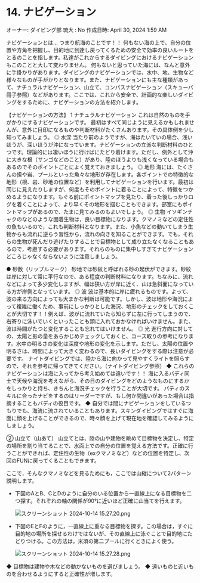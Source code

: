 # 14. ナビゲーション

オーナー: ダイビング部 琉大
: No
作成日時: April 30, 2024 1:59 AM

ナビゲーションとは…
つまり航海のことです！！
何もない海の上で、自分の位置や方角を把握し、目的地に到達し戻ってくるための安全で効率の良いルートをとるのことを指します。私達がこれからするダイビングにおけるナビゲーションもこのことと大して変わりません。
何もないと思っていた海には、なんと意外に手掛かりがあります。ダイビングのナビゲーションでは、水中、地、生物など様々なものが手がかりとなります。また、ナビゲーションにも主な種類があって、ナチュラルナビゲーション、山立て、コンパスナビゲーション（スキューバ冊子参照）などがあります。ここでは、これから安全で、計画的な楽しいダイビングをするために、ナビゲーションの方法を紹介します。

【ナビゲーションの方法】
1 ナチュラルナビゲーション
これは自然のものを手がかりにするナビゲーションです。
最初はすべて同じように見えるかもしれませんが、意外に目印になるものや判断材料がたくさんあります。その具体例を少し知ってみましょう。
◎ 水深
当たり前のようですが、海はたいていの場合、浅いほうが、深いほうが沖になっています。ナビゲーションの立派な判断材料のひとつです。理論的には凄いほうに行けばにたどり着けます。ただし、例外として沖に大きな根（サンゴなどのこと）があり、陸のほうよりも浅くなっている場合もあるのでそのポイントごとによく覚えておきましょう。
◎ 地形
海には、たくさんの担や岩、プールといった魚々な地形が存在します。各ポイントでの特徴的な地形（根、岩、砂地の位置など）を利用してナビゲーションを行います。最初は同じに見えたりしますが、何度もそのポイントに着ることによって、特徴をつかめるようになります。もぐる前にポイントマップを見たり、着った後しっかりログを着くことによって、より早くその地形を掴むこともできます。部室にもポイントマップがあるので、たまに見てみるのもよいでしょう。
◎ 生物
イソギンチャクのなどのような固着生物は，良い目標物になります。クマノミなどの定住性の魚もいるので，これも判断材料となります。また、小魚などの動いてしまう生物からも流れに逆らう習性から，流れの向きを知ることができます。でも，それらの生物が死んだり逃げたりすることで目標物として成り立たなくなることもあるので，考慮する必要があります。それらのものに集中しすぎてナビゲーションどころじゃなくならないように注意しましょう。

● 砂数（リップルマーク）
砂地では砂紋と呼ばれる砂の起伏ができます。砂紋は岸に対して常に平行なので、ある程度の判断材料になります。ちなみに、流れなどによって多少変化しますが、幅は狭い方が岸に近く、山は急斜面になっている方が岸側となっています。
◎ 波
波は基本的に岸に疲れるものです。よって、波の来る方向によっても大まかな判断は可能です。しかし、波は地形や海況によって複雑に働くため、事前にしっかりとした海況、地形のチェックをしておくことが大切です！！例えば、波がに流れていたら知らずに左に行ってしまうので、右寄りに泳いでいくといったことも頭に入れておかなければいけません。また、波は時間がたつと変化することも忘れてはいけません。
◎ 光
進行方向に対しての、太陽と影の量をあらかじめチェックしておくと、コース取りの参考になります。水中の明るさの変化は深度や地形の変化を示します。ただし、太陽の位置や明るさは、時間によって大きく変わるので、長いダイビングをする際は注意が必要です。
ナイトダイビングでは、陸から海に向かって見やすくライトを照らすので、それを参考に帰ってきてください。（ナイトダイビング参照）
◆ これらのナビゲーションは海に入ってから考え始めては違いです！！
海に入るバディ同士で天候や海況を考えながら、その日のダイビングをどのようなものにするかをしっかりと持ち、きちんと海況チェックを行うことが大切です。
パティのスキルに合ったナビをするのはリーダーですが、もし何か間違いがあった場合は指摘することもバディの役目です。
◆ 自分では間にナビゲーションをしているつもりでも、海流に流されていることもあります。スキンダイビングではすぐに海面に顔を上げることができるので、時々顔を上げて現在地を確認してみるようにしましょう。

② 山立て（山あて）
山立てとは、陸の山や建物を眺めて目標物を決定し、特定の場所を割り当てることで、水面上での自分の位置を覚える方法です。正確に行うことができれば、定住性の生物（exクマノミなど）などの位置を特定し、次回のFUNに戻ってくることもできます。

ここで，そんなクマノミなどを見るためにも，ここでは山縦について2パターン説明します。

- 下図のAとB、CとDのように自分のいる位置から一直線上になる目標物を二つ探す。それぞれの軸の関係が90°に近いほど正確に山当てを行えます。
    
    ![スクリーンショット 2024-10-14 15.27.20.png](14%20%E3%83%8A%E3%83%92%E3%82%99%E3%82%B1%E3%82%99%E3%83%BC%E3%82%B7%E3%83%A7%E3%83%B3%20a048cf6d050644d0849400f4ef53da62/%25E3%2582%25B9%25E3%2582%25AF%25E3%2583%25AA%25E3%2583%25BC%25E3%2583%25B3%25E3%2582%25B7%25E3%2583%25A7%25E3%2583%2583%25E3%2583%2588_2024-10-14_15.27.20.png)
    

- 下図のEとFのように，一直線上に重なる目標物を探す。この場合は，すぐに目的地の場所を探せるわけではないが、その直線上に泳ぐことで目的地にたどりつける。この方法は，米須の第二プールに行くときによく使う。
    
    ![スクリーンショット 2024-10-14 15.27.28.png](14%20%E3%83%8A%E3%83%92%E3%82%99%E3%82%B1%E3%82%99%E3%83%BC%E3%82%B7%E3%83%A7%E3%83%B3%20a048cf6d050644d0849400f4ef53da62/%25E3%2582%25B9%25E3%2582%25AF%25E3%2583%25AA%25E3%2583%25BC%25E3%2583%25B3%25E3%2582%25B7%25E3%2583%25A7%25E3%2583%2583%25E3%2583%2588_2024-10-14_15.27.28.png)
    

◆ 目標物は建物や木などの動かないものを選びましょう。
◆ 遠いものと近いものを合わせるようにすると正確性が増します。